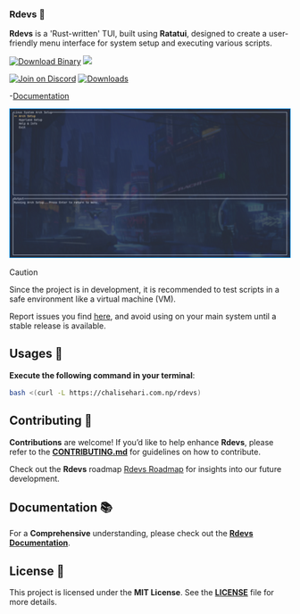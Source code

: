 ### Rdevs 🦀

**Rdevs** is a 'Rust-written' TUI, built using **Ratatui**, designed to create a user-friendly menu interface for system setup and executing various scripts.

[![Download Binary](https://img.shields.io/badge/Download_Binary-Latest-blue?style=for-the-badge)](https://github.com/harilvfs/rdevs/releases/latest/download/rdevs) [![](https://dcbadge.limes.pink/api/server/https://discord.gg/TAaVXT95)](https://discord.gg/TAaVXT95)

[![Join on Discord](https://discord.com/api/guilds/757266205408100413/widget.png?style=shield)](https://discord.gg/TAaVXT95)
[![Downloads][downloads-badge]][downloads-link]

-[Documentation](https://harilvfs.github.io/rdevs/)

![Preview](preview/rdevs.png)

> [!CAUTION]
> Since the project is in development, it is recommended to test scripts in a safe environment like a virtual machine (VM).
> 
> Report issues you find [here](https://github.com/harilvfs/rdevs/issues), and avoid using on your main system until a stable release is available.

## Usages 🚀

**Execute the following command in your terminal**:

```bash
bash <(curl -L https://chalisehari.com.np/rdevs)
```

## Contributing 🤝 

**Contributions** are welcome! If you’d like to help enhance **Rdevs**, please refer to the **[CONTRIBUTING.md](https://github.com/harilvfs/rdevs/blob/main/.github/CONTRIBUTING.md)** for guidelines on how to contribute.

Check out the **Rdevs** roadmap [Rdevs Roadmap](https://github.com/harilvfs/rdevs/blob/main/roadmap.md) for insights into our future development.

## Documentation 📚

For a **Comprehensive** understanding, please check out the **[Rdevs Documentation](https://harilvfs.github.io/rdevs/)**.

## License 📄 

This project is licensed under the **MIT License**. See the **[LICENSE](LICENSE)** file for more details.

[downloads-badge]: https://img.shields.io/github/downloads/harilvfs/rdevs/total?logo=github&logoColor=black&color=blue
[downloads-link]: https://github.com/harilvfs/rdevs/releases
